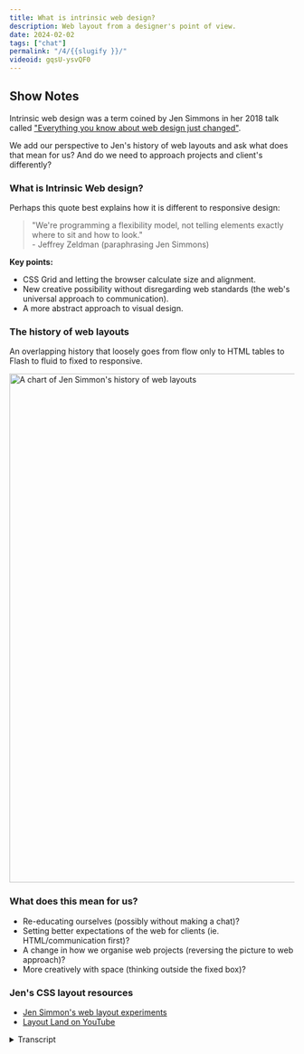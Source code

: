 ```yaml
---
title: What is intrinsic web design?
description: Web layout from a designer's point of view.
date: 2024-02-02
tags: ["chat"]
permalink: "/4/{{slugify }}/"
videoid: gqsU-ysvQF0
---
```

Show Notes
----------

Intrinsic web design was a term coined by Jen Simmons in her 2018 talk called ["Everything you know about web design just changed"](https://talks.jensimmons.com/GdnO62).

We add our perspective to Jen's history of web layouts and ask what does that mean for us? And do we need to approach projects and client's differently?

### What is Intrinsic Web design?

Perhaps this quote best explains how it is different to responsive design:

> "We're programming a flexibility model, not telling elements exactly where to sit and how to look."  
> \- Jeffrey Zeldman (paraphrasing Jen Simmons)

**Key points:**

*   CSS Grid and letting the browser calculate size and alignment.
*   New creative possibility without disregarding web standards (the web's universal approach to communication).
*   A more abstract approach to visual design.

### The history of web layouts

An overlapping history that loosely goes from flow only to HTML tables to Flash to fluid to fixed to responsive.


<img class="popout" src="/img/intrinsic-design-history.avif"  loading="lazy" width="1600" height="900" alt="A chart of Jen Simmon's history of web layouts">


### What does this mean for us?

*   Re-educating ourselves (possibly without making a chat)?
*   Setting better expectations of the web for clients (ie. HTML/communication first)?
*   A change in how we organise web projects (reversing the picture to web approach)?
*   More creatively with space (thinking outside the fixed box)?

### Jen's CSS layout resources

*   [Jen Simmon's web layout experiments](https://labs.jensimmons.com/)
*   [Layout Land on YouTube](https://www.youtube.com/layoutland)


  <details>
<summary>Transcript</summary>

        \[00:00:05\] **Nathan Wrigley**: Hello there. Welcome to this episode four of the No Script web show, which is all about modern front end web design. We'll be looking at what we can build today with minimal dependencies and skills.

Today we're talking about intrinsic web design, a term coined by Jen Simmons in her 2018 talk, which was called Everything You Know about web design Just Changed. She. iss, a graphic designer, educator and speaker, a member of the CSS working group who worked on CSS grid layouts. She worked as a developer advocate at Mozilla and later at Apple.

we'll be adding our perspective to Jen's talks on the history of web layouts and asking what it means for us. I cannot have these conversations by myself. And as always, I'm joined by David Waumsley. How are you doing, David?

\[00:00:53\] **David Waumsley**: I'm very well, thank you. Yeah, that was a good introduction.

\[00:00:58\] **Nathan Wrigley**: Yeah. Thank you. I'm glad that you wrote it for me.

\[00:00:59\] **David Waumsley**: Yeah. Oh, so shall we start? We've got some headers, haven't we? Yeah, we've got that. and was starting with, what the heck is intrinsic design? Which, I do remember on the first episode we was doing for this show where I've mentioned that and then chuck it at you and said, do you have a definition of what is? And the answer

\[00:01:18\] **Nathan Wrigley**: was, I really didn't. and to be honest with you, I'm still a little bit. Hazy on it because there isn't a, an exact dictionary, different definition

\[00:01:27\] **David Waumsley**: is there. no, of course not. And I think, I get from the talk itself that Jen did is that she's just wanting to signify whether you use it or not. I think she even says, just wanted to say that. I think with the technology we have and the approaches we have to web designing that it warrants. Another name other than just a bit more responsive. Yeah, responsive plus. Yeah. Yeah. yeah, I thought there's a good, we've got it actually up on the screen there.

There's a quite a good quote, I think. it's taken from a tweet from Jeffrey Zeldman, who's paraphrasing Jen Simmons, and I quite like that as my way of understanding, Intrinsic design as being something different to responsive design.

\[00:02:16\] **Nathan Wrigley**: I'll read it out for the people who are listening to this.

So Jeffrey, in his tweet said, we're programming a flexibility model, not telling elements exactly where to sit and how to look. So it's very much open-ended.

\[00:02:30\] **David Waumsley**: Yeah, and I think that probably with the technology, with the way that we have with CSS grid particularly, and Flexbox before that, but in a way, when we got Flexbox, we tended to not use it fixed flexibility.

We tended to set the, kind of fixed wits on it, but now all of these kind of ways that the browser can now calculate the size of items and align them for us according to. The user that they find do the calculations first. I think that's what she's getting over, I think with this. And that is slightly different from the responsive designs.

'cause when we got that, we just thought it was a reaction with the media queries, I think to, having the iPhone. So we thought, okay, we need another version of the phone with the iPhone. We'll use the media queries and then we'll just design something and we will fix where things. Exactly are going to sit and look, where they're going to sit and look.

Yeah. Where I think now we're moving away from that. We're now thinking, you know what? We'll never know. There's so many different devices out there. Let's stop trying to do, let's let the content decide that the size that it needs. And I think that's probably the big thing about it. I think

\[00:03:41\] **Nathan Wrigley**: that's quite a hard thing for us to get into our heads as well, because we really have spent a long time, decades on the internet trying to get things to look exactly.

As we wish them to look and to know exactly where every pixel will be with any given device. Yeah, so if you were to open up a tablet and I, you could tell me the dimensions of it, I would be able to predict exactly where this. This div or card or content piece would be, but this is a bit more, this is a bit different, isn't it?

you just generally say, okay, these things will probably be about there, but I'm not entirely sure based upon that device because everything is entirely, and I'm gonna use your word squishy. Yes. Squishy. everything can move in its own way and it will be very hard because the maths is being carried out.

On the fly as opposed to it being based upon viewport. So at some point it, it does exactly this. This is a much more fluid, it's doing whatever it says in a kind of curved way. if it's, if, we move things, if we make the viewport smaller, all of these. Pieces are going to move over, but we're not entirely sure where they're gonna end up. So yeah. Yeah, that's

\[00:04:50\] **David Waumsley**: a new challenge and I think it's very different from the way that we've looked when we've borrowed from print and we've looked at, generally we thought to templates. We make our boxes and then we put the content into those boxes and we think, oh, okay, that box won't sit, there'll have to go underneath on the mobile.

And we do that. But we still think of it as the same fix W box where now this suddenly this idea that. you're gonna say, you want this content to have enough room, but let the browser decide where it is and you'll style this content. And I think it's just a complete mind flip. And I do think there's something that I thought was quite interesting because it, it's eight years on.

When Jen did this talk in 2018 from when the List Apart event talk was done, that really brought in the Ethon Marcotte, brought in the responsive era, but he started that off with a quote, which goes back to 2000. I'll read that one 'cause I've got it on my extra notes, which is we should embrace the fact that the web doesn't have the same constraints as print and designed for this flexibility.

But first we must accept the ebb and flow of things. And I think in a way, you know what? I think what Jen's doing with this one is having another crack at if you like, at the same thing that we have to, with better tools now to be able to do that to, get us to think about content and it becomes A HTML first approach, isn't it?

The, you are styling to the HTML document and the content that you put in there, rather than the kind of reverse where we style things and then made the HTML stuff fit into the boxes we designed right.

\[00:06:31\] **Nathan Wrigley**: Yeah, I think it's gonna be really interesting. I think it's gonna take a whole new generation of people to get into this system.

I don't mean a new generation, as in it has to be the younger people. 'cause obviously you are absolutely fascinated by this at the moment. But you, are, really gonna have to, not unlearn, but just put a completely different layer over what you have already learned and be willing not to know quite where everything is.

But I also think it's quite freeing because you can just put something on the page and be satisfied that it. It'll do something adjacent to what I want, but I won't know exactly where it is. And we've been very much focused on knowing exactly where everything is based upon the device size. And, you only have to look inside the Chrome browser and things like that.

And it's obviously got all the different devices by name. And, maybe that whole process will change because it'll just be, drag it in from the left, drag it in from the right and just see, if it's behaving in the way that you'd anticipated, and if not, rewrite the CSS to, to match exactly what your expectations were.

But none of this is new. Is it 20? What did you say? 2018 was when? Jen did this

\[00:07:33\] **David Waumsley**: talk for that talk. Yes. And then, eight years before for responsive, alluding to this ebb and flow thing that's been going on for ages, going back to 2000. So it's always been there. This I idea, I guess it is just that the technology, because we can not so much have to set size into absolute pixels, and we have a layout tool that does it, it does open up loads of.

I, I think creativity. I think that was her main thing because she's a designer coming at it. And actually we can talk about that. I guess while we talk about the main part. A good part of her talk was about the history of web layout, so maybe we can just chat a little bit for those people watching the YouTube, we have actually borrowed, One of her slides to just show her kind of loose history of overlapping changes in the web. Going from only having flow only in the beginnings in the nineties to H TM L tables to flash to fluid where we would generally. Our sites with percentages ourselves to fix, where we ended up getting a lot of these frameworks in the nine 60 framework was particularly popular.

Yeah. Where we spotted everything into those fixed widths, then moving to responsive and then to the unknown, which I think is catching on as intrinsic as an idea that we are perhaps in a new era. So yeah, it

\[00:09:01\] **Nathan Wrigley**: seems to be the watch word at the moment, doesn't it? The word intrinsic design seems to be popping up more and more.

Yeah. which I think is gonna be the, The future for, the foreseeable future. However, the chart that we're showing on the page, probably does give us some intuition that Intrinsic will be here for a period of time and then will be replaced by something in its turn. But for now, it does feel like, yeah, it's the next evolution.

But she also, there was a little quote, and I can't remember the exact wording, but it was something along the lines of, in, in, evolutionary terms, the internet is that period where the fish. grew legs, the fins became a little bit more rigid and suddenly some of the fish could waddle out onto the land and all land based, Life, which can, which is mobile came from that moment and she was likening where we are to that with the internet. And I think that's a really good point. You get the impression that everything we've got now is the destination. But it isn't, we're just literally beginning the journey and maybe, a hundred years from now, the internet will still be around us.

Probably entirely different in the way it's consumed and the kind of devices that are available. But probably look back on where we are now, and it'll just be one of the, one of the cards on Jen's charts Intrinsic design. Oh, how, oh, how quaint that was.

\[00:10:22\] **David Waumsley**: she was very much on the mission of the web as opposed to just the internet keeping that.

Because the core foundations of that is that, hasty mail, the ability to be able to share information with each other, given to us for free for that and to keep it on board with that. And I dunno what you got from the her account of the history, but for me it was a little bit about, I.

Because she frames it within this idea that you've got the designers who want things to just look pretty like hers and the kind of standards people who just go, we can't lose this thing. Where it's able to communicate with anybody, whatever the device they've got, whether they can't read or not, we need to keep that HDML markup good.

And there's always been this battle. Which she thinks is now solved. And the two points I, suppose in the, story was the HTML tables. Oh yeah. That made stuff pretty, but it ruined the web, didn't it? Yeah. Purpose of it.

\[00:11:14\] **Nathan Wrigley**: you couldn't, can't, can only imagine what the HT ML markup of a tables based layout look like. It would just be a 99% junk that you don't

\[00:11:23\] **David Waumsley**: these days need. Yeah. Exactly, and it couldn't work on all devices. It was useless for a good percentage of people who couldn't read the stuff, but it gave you graphics and pretties, And then of course, from Flash, it almost went entirely off, didn't it?

Because then you've got proprietary code, which was only effectively embedded in the HTML, that it had no relationship to HTML. So it was unusable by basically anybody who wasn't signed up to. to go in this whole proprietary route. So yeah, I think after, that point, I do think then we start to get into the more problems of okay, we have agreed that we, need to keep the HTML clean and readable and serve everybody.

And then the rest of it becomes, how do we make the design work?

\[00:12:08\] **Nathan Wrigley**: That's right. Yeah. That's interesting. if you could stare into the mind of people like, Vince Cert and, oh, who's the other guy that's usually, regarded as one of the founders of the internet. Tim Burners Lee, that's it.

Oh, yes. Tim Burners Lee back in the day when they came up with the, idea of hyperlinks and all of that. Just no intuition that the internet would be anything other than an academic exercise that would probably be connected. With a handful of computers in major universities, and that was it.

And so the idea of moving text around was it, but then it just, it exploded. Suddenly people had this intuition that it could be used for a thousand different things. And everybody got really excited. Modems came along. We all got computers of one fashion or another. And like you say, ht ML tables, suddenly people figured out, oh.

We can make it look a bit like a magazine. Yeah. that was not expected, but it had to be crowbarred in. Then obviously everybody realized, hang on, we've lost the content somewhere. The actual content is just surrounded by a load of junk HDML that we don't need, but we really like it to look pretty.

So who cares? We'll make it look pretty, even though people who can't see it, can't, consume it. Like you said, flash, which is a little black box, a box that nothing could communicate with. And, now we seem to have gotten full gone. Full circle. Yeah. And we're now hopefully at a stage where it can look pretty.

\[00:13:35\] **David Waumsley**: But it's just HTML and it's web standards. It's keeping the web as one. I think the worry with things like Flash was the break off. you go to this propriety thing, suddenly this free tool for communication that we can all use, which at its core is HTML, if that's lost, which it was really with breaking, HTML with tables and, then going off, away from it with flash.

And she does make a little thing, and we'll, address that later a little. There's a. Passing comment is not on there. She's not talking about component based design and the move to JavaScript in CSS Oh, CSS, sorry. In JavaScript getting right way round. Yeah. But she did allude to the fact that they, that complexity, that, it still, always.

Has the potential to produce standards, but it does move it and makes it more complicated and switches the normal route of how the web is built with JavaScript being an addition to the HTML and CSS, so we'll talk about that later because it's quite interesting how there has been a shift back, I think, for those people who came in with JavaScript. Back to the HTML again? I think so. Even since her talk, I think. But that's for later episodes. I think

\[00:14:44\] **Nathan Wrigley**: But it, but yeah, just to reemphasize that point, we really don't know what the destination of this is, but we know that what we're doing at the moment is probably more akin to the spirit. It's got the standards, it's gonna be hopefully consumable by all sorts of different people who can consume things with their eyes or with their ears or whatever it may be. And, and it, does feel like a. we're going back to something which got lost by things like tables and flash

\[00:15:11\] **David Waumsley**: and all of that. Yeah, that's why I think we're always with this stuff where everybody seems to be looking backwards to see where we got to where we are now. But I think interesting because her table of dates on it, doesn't reflect my reality in the real world because it, markets are so much different, aren't they?

when something may have gone out of fashion to those people who technically know, like her, who work on the spec, reality has it become. It can become even more popular. So things like Bootstrap and jQuery, we're still growing up to a year ago and still have a dominance in the market.

And, something like Bootstrap doesn't ha I think it's still experimental when it comes to Grid. So and we're, grid goes back to 2017, so we're catching up. So you see how things probably are 10, I would say in the real world, things are about 10 years out on her. kind of history if you like.

\[00:16:06\] **Nathan Wrigley**: Yeah. She's very much a thought leader though, isn't she? Yes. and I think that's also something which I find remarkable about people like Jen, is just that capacity to stare into a crystal ball and imagine what could be, and then collaborate with other people to build the, spec so that can be, and then communicate with the browser manufacturers so that all of that can be implemented.

All of this stuff going on in the. Background, but just feeling, feeling into the future as to what it can be. And then you and I and people like us, we get the trickle down from that. Once it's been built, we then start to explore what we can do with it. So it really does make people like us seem, almost messianic 'cause they, can build the future and imagine what that would look like and, have the, passion to push, their agenda and their vision

\[00:17:02\] **David Waumsley**: through. it's people like yeah, there's always somebody I think in the working groups on a spec at the time. So we got her and then we got, Rachel Andrew, who we talked about last week, and we'll be talking sooner about Miriam Suzanne, who effectively is the same sort of role in the working groups when it comes to container queries.

And thank it's, I'm so thankful that we've got people like that who can relate it, that they built websites and they can relate what's going on the technical side of the W3C into stuff that we might. Understand how we might put it to use, so

\[00:17:35\] **Nathan Wrigley**: yeah, it's interesting. I wonder what the, and again, we, I'm going off piece a little bit here, but I wonder what the incentive for them is.

So obviously they've got the time to do it, so they, they must have some sort of, job. So in Jen's case, I think you said, worked at Mozilla for a long time and perhaps is at Apple now, although that. I dunno if that's still the case. So these companies, it's may, maybe there's a philanthropic element to it.

So we're talking about, standards based and it'll be able to be viewed by everybody. But maybe also it's just good commercial sense. if Google's Chrome browser, which seems to be. Really the browser of choice for almost any part of the world that you care to go into. If it, all of these things are built in, it makes the, it makes whatever they build more likely to succeed as well.

And if we can convert everything over to the web and rely less on, I don't know, proprietary software sitting on a desktop computer, if it can all be handled online, that works for them. As well, So that kind of philanthropic versus company, discussion is quite interesting.

\[00:18:44\] **David Waumsley**: Yeah, sure. Just, move on a little bit to Yeah, we've put a little section here, just some questions for ourselves on what does this mean for us?

And I put the answers in here as well, which was, we do, I do feel there is a bit of reeducation that's needed going on. we covered it a little bit last time in the sense that we were referring to. Rachel Andrew says It's often easier to teach somebody who doesn't know CSS today because we have to think about it in a very different way because suddenly an outpouring of a load of changes have come to it and, a new mental model.

The intrinsic mental model, I think means that we have to reeducate ourselves, so not everybody can. Set up a chat, but, that's our way of doing it, isn't it? Yeah. And it,

\[00:19:32\] **Nathan Wrigley**: but there is a lot to, I don't know if unlearn is the right word, but there's a lot, like I said earlier, there's a lot, there's another layer, just a slap on top.

Yeah. But a lot of the layer, which is slapped on top means that the layers beneath, there's bits of that no longer are worth thinking about anymore. And it's figuring out which bits of the new knowledge. Which bits replace the bits that I used to know? and I think that's gonna be the journey that I'm on.

'cause I'm very much at the beginning of all this, and I've got a lot of reeducating to do. And for me it's quite hard because I'm constantly thinking, yeah, but I could do that with, something that, and then you figure out, oh no, but then it wouldn't enable this possibility. Wait a minute. So there is quite a lot of reeducation, and I think, I'm sure you're right.

If you're a, if you're a, a. Person just going into college or just beginning on your web development journey? I think you've pro, you've probably got the, a shot at doing far more learning than I will do because mine is gonna be bundled up with forgetting what

\[00:20:32\] **David Waumsley**: I've already learned. Yes. I, we put down, I put down setting better expectations for the web for clients and, I mean is, I think what this is trying to do is get us a little bit back to that. We are putting out content in HTML and the styling goes over the top of that, where I think for most. Clients their expectation is, and their experiences are pretty sight, which they see in their one particular view and say that I like something like that.

Yeah. 'cause that's their experience. they probably won't understand unless said otherwise, that, the importance of GOOD HTML in terms of helping them to get visitors because it's, search friendly and, being able to reach. Many more people and designing over the top of that. So I often think there's a lot of trying to not only cope with the fact that we're almost flipping the way you design upside down.

Also, I think, if you have to do it for somebody else, they usually come in with an expectation of show me a website and I'll tell you if that's what I like the look of, But there's so much more to it than that, isn't there? Yeah.

\[00:21:50\] **Nathan Wrigley**: Yeah. How much of this do you think you are gonna be, pushing forwards into your client's lap?

Or, are you gonna be talking about any of this? Will the word intrinsic design ever exit your mouth when you're talking to clients? Or is it more about, okay, this is, look, I'll show you roughly what it'll look like when we, use a different variety of browsers. Are you even gonna get into that?

Are you just gonna, I think the word responsive design has landed so well out in the real world that I think even non-technical people understand that. There's some something going on when you look at it on a mobile that's different to a desktop, but do you feel that you need to educate your clients with the technicalities of this?

\[00:22:30\] **David Waumsley**: as I've learned, I think I've started talking about it differently. I do talk about it as in terms of the content that we need, because at the end of the day, it doesn't matter how it's styled to a lot of people. if that content isn't reaching everybody who might want it and that search engines, et cetera, can't see it.

So we always start with the content and then we say how we're going to beautify that content from there. Yeah. Yeah. And I think that's it. And because of that. That approach to it, it makes a lot more sense to them. So usually the first conversation is about how the, how the message is gonna go and reach people, so the content

\[00:23:01\] **Nathan Wrigley**: comes first.The design is a definite

\[00:23:04\] **David Waumsley**: second, right? So I think it's easy to explain to them in that way, if it had no design, it would still do quite well, as many. Badly designed sites, if they've got the fundamentals underneath, can do quite well, it's interesting

\[00:23:18\] **Nathan Wrigley**: though, 'cause that's a profound shift for a lot of people, isn't it?

Because really the, building of websites, it very much felt like the, design was, I. Central to what the client wanted. it's okay, how's it gonna look? And you fill it up with LO and then, you pull the LO out and hope for the best. Whereas this is exactly the opposite.

Let's just start with the content. Let's get the message get the words right, get all the assets right, and then.

\[00:23:49\] **David Waumsley**: you do. You know what I mean? That's it though. So the next point in probably changing how we organize web projects, right? And she alludes to that in the talk, doesn't she? With saying the typical thing is that someone has an idea, then they get a rough draft of that idea, better draft of that idea, and then it goes to the person to turn that into the code.

And that really is the way it's always been done. But in a way, it's the wrong way round because. there is something to know about how that's co the intrinsic bit. I wouldn't use it with clients, but I think the intrinsic is saying that it's still intrinsic to that web standards. HTML means of communication.

The design is a part of the content and that's, in a way, while we're. While she's doing all her clever experiments, which she does, which we put links to on the show notes there to her layout, land where she does experiments. She's coming in from the, I want it pretty and the designer, but knows from a. Standards perspective, she needs to have this good, clear, marked up communication in the HTML, but I think what she's seen is, oh, I can have lots more fun with this. And I think that's the way I'm trying to sell it now on to clients without using intrinsic 'cause It doesn't mean it's just, it sounds like Tech Talk, doesn't it?

\[00:25:04\] **Nathan Wrigley**: interesting because it feels like the workflow. Of a project is amended. rather than the design coming first or at the same time as the content, that the content comes first, the design then comes second. But it doesn't, marginalize the importance of the design.

It just, yeah. and it's not like designers are gonna go out of work. Exactly. In fact, they're gonna have a lot more, to think about. But it just puts it in a different. Position in the Yes, in the project workflow. it, it comes after the content, whereas I feel very often it, it was the other way around.

\[00:25:37\] **David Waumsley**: Yeah. Yes, and exactly because you can't control the devices that people are coming in on their experience. And of course, something that Jen talks about in lots of other things. I'm not sure in that talk. But otherwise, she's very keen to point out that, whatever design you do, if somebody sticks it in reader mode or they decide they have high contrast on their computer or they're on the screen readers, all that, all of what you've designed isn't there.

So the essentials, we all must agree is that everybody can I. Get this content and that's a well marked top HTML. But I think what she's making as a designer is like, wow, there's some of these clever stuff. And actually it's a harder task for the designer now because you can't fix 'em into these boxes any longer.

There's come in different devices, so now you have to be really inventive and imagine lots of different flows for your content. So people will lots. Lots of different experiences, all of which will be great from a designer. So I think the designer's more important now, but I just think the traditional approach of the designer where they would just create something that looked pretty with just their colors, and that's your box where you gotta stick that text in there and this is where you're gonna stick this widget and. That approach to it doesn't work. The, I don't think it'll

\[00:26:48\] **Nathan Wrigley**: be, quite interesting because in the past you had so many conversations with designers where you would get the design and then you would figure out that the content wouldn't fit in the design. Now, it's entirely possible that conversation will go in reverse and you'll give them the content and they'll, the disciples will say. There's too much content. we can't get the content into anything like a reasonable design. So there'll be interesting trailer, your menu is, it's lovely, but there's 97 items in it. we can't deal with that. You've put everything front and center, so there's just, we have to figure out new ways to have these conversations and new workflows to make it, work. I. I think

\[00:27:25\] **David Waumsley**: Nathan, you put on your tab just for those on YouTube. I think I did you put that her labs where she's got lots of little experiments. these are a bit out date 'cause there's so much more you can do. I mean if you make that responsive, I think you should. Yeah. So for those

\[00:27:40\] **Nathan Wrigley**: that are listening to this, we're showing, and I'll give you the, I'll give you the RL it's labs dot Jen Simmons.com.

I'm sure David will put that into the show notes. But what we're staring at is a. Is a, like a desktop ish layout, but everything is on its side, and as I reduce it. You can see that essentially lots of the different pieces. It now looks like it's in two halves where the top half is moving up and the bottom half appears to be moving down a little bit.

Then suddenly everything that was at 45 degrees at some point went to normal orientation. Yeah. And as we can see, it just so smart. So it dramatically changes the way it looks. Yeah, based upon the design and, if you're watching the video, you'll be able to get an, impression of that.

But yeah, go to jen labs dot jen simmons.com and and just play. With the, the widths and the view port and you'll Oh, it's so

\[00:28:40\] **David Waumsley**: clever. I love it. Yeah. And it changes, doesn't it? I think, that idea that you might go, oh, I've had an idea. And every, but 'cause what we've always tried to do with all our designs is when we've said, okay, the visual design is what we want and we want everyone to experience it.

We've been trying to. Bang, these kind of square pegs into round holes with it, trying to make the code underneath work. but that's it. That's, it is that kind of thing, which I think is just clever design I can't do because okay, there isn't one experience for people, but you can't force an experience that's gonna be brilliant.

But what you can do now is you can. Create a range of experiences,

\[00:29:20\] **Nathan Wrigley**: And, it looked every si even if you do a tiny modification to the width of the window that you're looking at it in. I'm just gonna move it by what I consider to be a centimeter on my screen. I know that unit is of no use to anybody, but you get the idea.

Some, it's changed, like you can't predict where it's gonna go. you can roughly predict where it's gonna go, but, and there we go, little tiny change again and another one, and another, and then there's suddenly a dramatic change. Yeah. And then another dramatic change about now. Then we go back out.

Little change. It's just, you're right. I wouldn't have the faintest idea what she's done here, but

\[00:29:58\] **David Waumsley**: it's and she could put all the text on an angle because the space is there big, but it wouldn't work small. So I think it's a great time for design. Sometimes when you talk about the web standards, which I'm very keen on getting the HTML right.

Sounds like you are. Poo-pooing it. And I think that's what Jen's talk does for us, comes in with a designer's perspective where you go, yeah, sure it needs to be good. Everybody needs to be able to access the content you make for the web. That's just a given, isn't it? But then you can still be beautiful with stuff.

You just have to think a little bit differently. I think you have to work from the content rather than the design, and then stick the content in it. You make the, content, flexible and interesting. So it. Only needs, it doesn't have more space than it needs, but has space needs. Yeah. I'm with

\[00:30:45\] **Nathan Wrigley**: you. And I think that, I think it's gonna be interesting for people who, create these websites, especially if their role is, the content, let's say, is encapsulating that to hand it off to a designer to suggest what that design could look like. Yeah. I think there's a whole new set of skills that we're gonna have to get new conversations to get into new ways of figuring out new workflows, but ultimately I think we'll manage it.

\[00:31:09\] **David Waumsley**: I think it translates To I, yeah. I think any client or the type of client I work with, when it's just the solo owner, it's easy to get over the fact you wanna get your message out there. The easiest way is to make sure you get good H ml that Google can read full of that stuff, and then we can have some real adventures about how this content's got the design, which gets us back to the, let's start with the content, Yeah. yeah, it's a great system. I think so, yeah. Different from what we've done, I think in the past. We

\[00:31:38\] **Nathan Wrigley**: should probably plug, Jen Simmons YouTube channel as well. She's got a yes, a channel called Layout Land. The, I imagine you'd be able to Google that, but if you can't, the, it will be in the show notes and it's, it's video after video of her, showing all sorts of interesting, things that you can do.

I haven't consumed even a. 10th of what she's done. But it's all really fascinating and breaks, breaks apart one little problem at a time

\[00:32:04\] **David Waumsley**: and it's, it's lovely. Yeah. Yeah. the only problem with it is that some of the stuff has moved on. You might do some of that stuff differently, but it's still, I think it's a useful, she's. She's good at talking as well, so Yeah.

\[00:32:16\] **Nathan Wrigley**: Yeah, she is. She's very good. How do you feel? Have we, managed to get through that episode or? I think we have. Yeah,

\[00:32:21\] **David Waumsley**: I think we have. Shall I just lead on quickly? 'cause it does lead on from her. Talk a bit into the next one. We'll, we've got two episodes which we'll do next, which we'll really be talking about component based design, which you didn't talk about.

And at the time of our talk in 2018, we didn't have container queries and. I think that's component based design can come outta that. But we've also got something called web component. So I think next time I think we'll talk about component based design, because when you're looking at Jen Simmers, this is really somebody who's making a document.

Look beautiful. Basically, it's how we started with the web and that's all she refers to. But there is this sort of other movement isn't there where we, actually the web is just these little blocks of UI that we build up. Yeah. we'll I think next time we'll be, that's just a little lead in it comes out of a talk.'cause in some way she makes reference to it, but doesn't cover

\[00:33:15\] **Nathan Wrigley**: it. So component based design, container queries, all that kind of stuff. Coming up in episode five, we're taking it. Each episode is just recorded. When it's recorded. we'll get them out as we get them out. So it may be that we manage one every week, or maybe it'll fall into a, shorter cadence or longer cadence, who knows?

But for now, I guess we've wrapped up number four. yeah. And we'll see you. On the no script show next time. For the, for those of you that are listening, the website is being, updated with the bits and pieces that we've talked about, and you can find it at no script show and then you just do forward slash and the number of the episode.

So there'll be no script show forward slash four. And yeah, there we go. I will see

\[00:34:02\] **David Waumsley**: you next time, David. Yeah. Lovely. Bye-Bye. Bye bye.

 </details> 